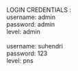LOGIN CREDENTIALS : <br/>
username: admin
<br/>
password: admin
<br/>
level: admin
<br/>
<br/>
username: suhendri
<br/>
password: 123
<br/>
level: pns
